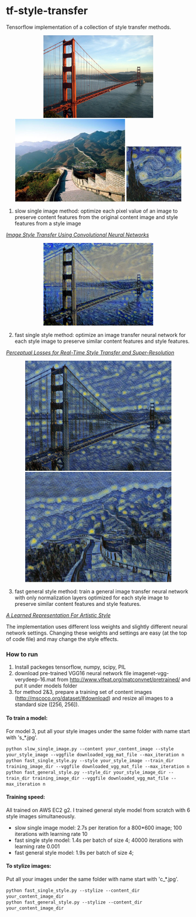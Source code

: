 # tf-style-transfer

Tensorflow implementation of a collection of style transfer methods.

 <p align="center">
<img src="image_input/c_golden_gate.jpg" width="300"/>
<img src="image_input/c_great_wall.jpg" width="300"/>
<img src="image_input/style.jpg" width="150"/>
</p>

 1. slow single image method: optimize each pixel value of an image to preserve content features from the original content image and style features from a style image
 
 [_Image Style Transfer Using Convolutional Neural Networks_](http://www.cv-foundation.org/openaccess/content_cvpr_2016/papers/Gatys_Image_Style_Transfer_CVPR_2016_paper.pdf)
 

 <p align="center">
<img src="image_output/golden_gate_single_image.jpg" width="300"/>
</p>

 2. fast single style method: optimize an image transfer neural network for each style image to preserve similar content features and style features.
 
 [_Perceptual Losses for Real-Time Style Transfer and Super-Resolution_](https://arxiv.org/abs/1603.08155)
 
 <p align="center">
<img src="image_output/golden_gate_single_style.jpg" width="400"/>
<img src="image_output/great_wall_single_style.jpg" width="400"/>
</p>
 
 3. fast general style method: train a general image transfer neural network with only normalization layers optimized for each style image to preserve similar content features and style features.
 
 [_A Learned Representation For Artistic Style_](https://arxiv.org/abs/1610.07629)

The implementation uses different loss weights and slightly different neural network settings. Changing these weights and settings are easy (at the top of code file) and may change the style effects.

### How to run

 1. Install packeges tensorflow, numpy, scipy, PIL
 2. download pre-trained VGG16 neural network file imagenet-vgg-verydeep-16.mat from http://www.vlfeat.org/matconvnet/pretrained/ and put it under models folder
 3. for method 2&3, prepare a training set of content images (http://mscoco.org/dataset/#download) and resize all images to a standard size ([256, 256]).

#### To train a model:
For model 3, put all your style images under the same folder with name start with 's\_\*.jpg'.
```
python slow_single_image.py --content your_content_image --style your_style_image --vggfile downloaded_vgg_mat_file --max_iteration n
python fast_single_style.py --style your_style_image --train_dir training_image_dir --vggfile downloaded_vgg_mat_file --max_iteration n
python fast_general_style.py --style_dir your_style_image_dir --train_dir training_image_dir --vggfile downloaded_vgg_mat_file --max_iteration n
```
#### Training speed:
All trained on AWS EC2 g2. I trained general style model from scratch with 6 style images simultaneously.
 * slow single image model: 2.7s per iteration for a 800\*600 image; 100 iterations with learning rate 10
 * fast single style model: 1.4s per batch of size 4; 40000 iterations with learning rate 0.001
 * fast general style model: 1.9s per batch of size 4;

#### To stylize images:
Put all your images under the same folder with name start with 'c\_\*.jpg'.
```
python fast_single_style.py --stylize --content_dir your_content_image_dir
python fast_general_style.py --stylize --content_dir your_content_image_dir
```


